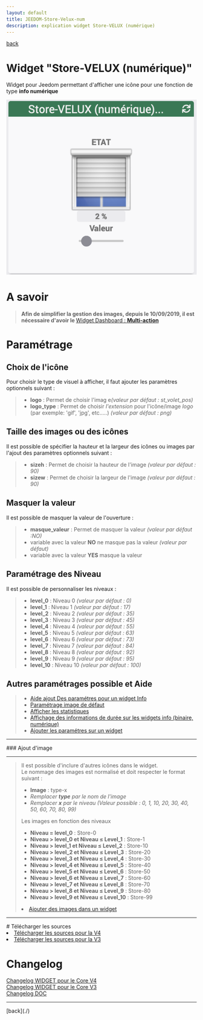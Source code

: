 ```yaml
---
layout: default
title: JEEDOM-Store-Velux-num
description: explication widget Store-VELUX (numérique)
---
```

[back](./)
# Widget "Store-VELUX (numérique)"

Widget pour Jeedom permettant d'afficher une icône pour une fonction de type <b>info numérique</b>
<p><img src="../img/RESULTAT_JEEDOM_Store_Velux_num.png" alt="Resultat" /></p>

# A savoir
<blockquote>
<b>Afin de simplifier la gestion des images, depuis le 10/09/2019, il est nécessaire d'avoir le </b><a href="WIDGET_d_Multi_action_Defaut">Widget Dashboard : <b>Multi-action</b></a>
</blockquote>

# Paramétrage
## Choix de l'icône
Pour choisir le type de visuel à afficher, il faut ajouter les paramètres optionnels suivant :
<blockquote>
        <ul>
            <li><b>logo</b> : Permet de choisir l'imag e<i>(valeur par défaut : st_volet_pos)</i></li>
            <li><b>logo_type</b> : Permet de choisir <i>l'extension</i> pour l'icône/image <i>logo</i> (par exemple: 'gif', 'jpg', etc.....)<i> (valeur par défaut : png)</i></li>
        </ul>
</blockquote>

## Taille des images ou des icônes
Il est possible de spécifier la hauteur et la largeur des icônes ou images par l'ajout des paramètres optionnels suivant :
<blockquote>
        <ul>
            <li><b>sizeh</b> : Permet de choisir la hauteur de l'image <i>(valeur par défaut : 90)</i></li>
            <li><b>sizew</b> : Permet de choisir la largeur de l'image <i>(valeur par défaut : 90)</i></li>
        </ul>
</blockquote>

## Masquer la valeur
Il est possible de masquer la valeur de l'ouverture :
<blockquote>
        <ul>
            <li><b>masque_valeur</b> : Permet de masquer la valeur <i>(valeur par défaut :NO)</i></li>
            <li>variable avec la valeur <b>NO</b> ne masque pas la valeur <i>(valeur par défaut)</i></li>
            <li>variable avec la valeur <b>YES</b> masque la valeur</li>
        </ul>
</blockquote>

## Paramétrage des Niveau
Il est possible de personnaliser les niveaux :
<blockquote>
        <ul>
            <li><b>level_0</b> : Niveau 0 <i>(valeur par défaut : 0) </i></li>
            <li><b>level_1</b> : Niveau 1 <i>(valeur par défaut : 17)</i></li>
            <li><b>level_2</b> : Niveau 2 <i>(valeur par défaut : 35)</i></li>
            <li><b>level_3</b> : Niveau 3 <i>(valeur par défaut : 45)</i></li>
            <li><b>level_4</b> : Niveau 4 <i>(valeur par défaut : 55)</i></li>
            <li><b>level_5</b> : Niveau 5 <i>(valeur par défaut : 63)</i></li>
            <li><b>level_6</b> : Niveau 6 <i>(valeur par défaut : 73)</i></li>
            <li><b>level_7</b> : Niveau 7 <i>(valeur par défaut : 84)</i></li>
            <li><b>level_8</b> : Niveau 8 <i>(valeur par défaut : 92)</i></li>
            <li><b>level_9</b> : Niveau 9 <i>(valeur par défaut : 95)</i></li>
            <li><b>level_10</b> : Niveau 10 <i>(valeur par défaut : 100)</i></li>
        </ul>
</blockquote>
 
## Autres paramétrages possible et Aide
<blockquote>
        <ul>
            <li><a href="JEEDOM_AIDE_CONFIG_INFOS.html">Aide ajout Des paramétres pour un widget Info</a></li>
            <li><a href="JEEDOM_AIDE_Error.html">Paramétrage image de défaut</a></li>
            <li><a href="JEEDOM_AIDE_STATS.html">Afficher les statistiques</a></li>
            <li><a href="JEEDOM_AIDE_STATS_TEMPS.html">Affichage des informations de durée sur les widgets info (binaire, numérique)</a></li>
            <li><a href="JEEDOM_AIDE_PARA.html">Ajouter les paramétres sur un widget</a></li>
        </ul>
</blockquote>

<hr />
### Ajout d'image
<hr />
<blockquote>
        Il est possible d'inclure d'autres icônes dans le widget.<br/>
        Le nommage des images est normalisé et doit respecter le format suivant :
        <ul>
            <li><b>Image</b> : type-x</li>
            <li><i>Remplacer <b>type</b> par le nom de l'image</i></li>
            <li><i>Remplacer <b>x</b> par le niveau (Valeur possible : 0, 1, 10, 20, 30, 40, 50, 60, 70, 80, 99)</i></li>
        </ul>
        Les images en fonction des niveaux
        <ul>
            <li><b>Niveau = level_0</b> : Store-0</li>
            <li><b>Niveau > level_0 et Niveau ≤ Level_1</b> : Store-1</li>
            <li><b>Niveau > level_1 et Niveau ≤ Level_2</b> : Store-10</li>
            <li><b>Niveau > level_2 et Niveau ≤ Level_3</b> : Store-20</li>
            <li><b>Niveau > level_3 et Niveau ≤ Level_4</b> : Store-30</li>
            <li><b>Niveau > level_4 et Niveau ≤ Level_5</b> : Store-40</li>
            <li><b>Niveau > level_5 et Niveau ≤ Level_6</b> : Store-50</li>
            <li><b>Niveau > level_6 et Niveau ≤ Level_7</b> : Store-60</li>
            <li><b>Niveau > level_7 et Niveau ≤ Level_8</b> : Store-70</li>
            <li><b>Niveau > level_8 et Niveau ≤ Level_9</b> : Store-80</li>
            <li><b>Niveau > level_9 et Niveau ≤ Level_10</b> : Store-99</li>
        </ul>  
    <li><a href="./JEEDOM-AIDE-ADD_IMG.html">Ajouter des images dans un widget</a></li>
</blockquote>

<hr />
# Télécharger les sources
<li><a href="https://github.com/JEALG/JEEDOM-Store-Velux-num/tree/masterv4">Télécharger les sources pour la V4</a></li>
<li><a href="https://github.com/JEALG/JEEDOM-Store-Velux-num/tree/master">Télécharger les sources pour la V3</a></li>

# Changelog
<a href="https://github.com/JEALG/JEEDOM-Store-Velux-num/commits/masterv4">Changelog WIDGET pour le Core V4</a><br/>
<a href="https://github.com/JEALG/JEEDOM-Store-Velux-num/commits/master">Changelog WIDGET pour le Core V3</a><br/>
<a href="https://github.com/JEALG/JEEDOM-Widget_JAG-doc/commits/master">Changelog DOC</a>

<hr />
[back](./)